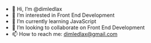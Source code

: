 - 👋 Hi, I’m @dimledlax
- 👀 I’m interested in Front End Development
- 🌱 I’m currently learning JavaScript
- 💞️ I’m looking to collaborate on Front End Development
- 📫 How to reach me: dimledlax@gmail.com

<!---
dimledlax/dimledlax is a ✨ special ✨ repository because its `README.md` (this file) appears on your GitHub profile.
You can click the Preview link to take a look at your changes.
--->
